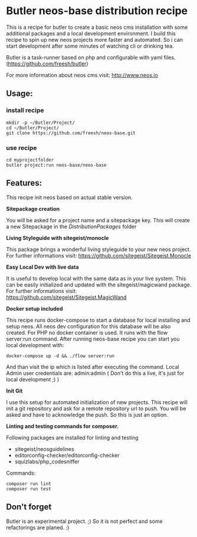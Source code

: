 # Butler neos-base distribution recipe

This is a recipe for butler to create a basic neos cms installation with some additional packages and a local development environment.
I build this recipe to spin up new neos projects more faster and automated.
So i can start development after some minutes of watching cli or drinking tea.


Butler is a task-runner based on php and configurable with yaml files. (https://github.com/freesh/butler)


For more information about neos cms visit: http://www.neos.io

## Usage:

### install recipe
```
mkdir -p ~/Butler/Project/
cd ~/Butler/Project/
git clone https://github.com/freesh/neos-base.git
```

### use recipe

```
cd myprojectfolder
butler project:run neos-base/neos-base
```

## Features:

This recipe init neos based on actual stable version.


**Sitepackage creation**

You will be asked for a project name and a sitepackage key. This will create a new Sitepackage in the _DistributionPackages_ folder


**Living Styleguide with sitegeist/monocle**

This package brings a wonderful living styleguide to your new neos project.
For further informations visit: https://github.com/sitegeist/Sitegeist.Monocle


**Easy Local Dev with live data**

It is useful to develop local with the same data as in your live system.
This can be easily initialized and updated with the sitegeist/magicwand package.
For further informations visit: https://github.com/sitegeist/Sitegeist.MagicWand


**Docker setup included**

This recipe runs docker-compose to start a database for local installing and setup neos.
All neos dev configuration for this database will be also created.
For PHP no docker container is used. It runs with the flow server:run command.
After running neos-base recipe you can start you local development with:

```
docker-compose up -d && ./flow server:run
```

And than visit the ip which is listed after executing the command.
Local Admin user credentials are: admin:admin ( Don't do this a live, it's just for local development ;) )

**Init Git**

I use this setup for automated initialization of new projects.
This recipe will init a git repository and ask for a remote repository url to push.
You will be asked and have to acknowledge the push. So this is just an option.


**Linting and testing commands for composer.**

Following packages are installed for linting and testing

- sitegeist/neosguidelines
- editorconfig-checker/editorconfig-checker
- squizlabs/php_codesniffer

Commands:
```
composer run lint
composer run test
```


## Don't forget
Butler is an experimental project. ;) So it is not perfect and some refactorings are planed. :)
